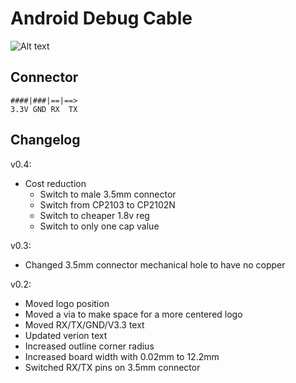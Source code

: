 # Android Debug Cable

![Alt text](/../media/v0.4_front.png?raw=true "v0.4 front")


## Connector

    ####|###|==|==>
    3.3V GND RX  TX

## Changelog

v0.4:
- Cost reduction
  * Switch to male 3.5mm connector
  * Switch from CP2103 to CP2102N
  * Switch to cheaper 1.8v reg
  * Switch to only one cap value

v0.3:

- Changed 3.5mm connector mechanical hole to have no copper

v0.2:

- Moved logo position
- Moved a via to make space for a more centered logo
- Moved RX/TX/GND/V3.3 text
- Updated verion text
- Increased outline corner radius
- Increased board width with 0.02mm to 12.2mm
- Switched RX/TX pins on 3.5mm connector

